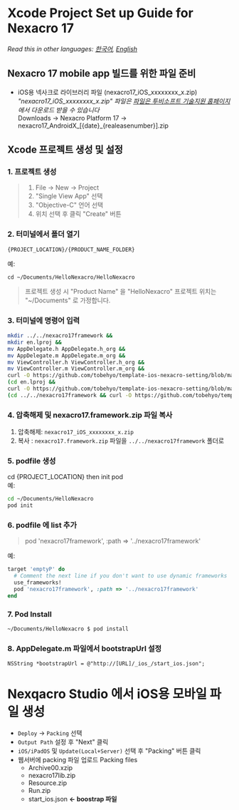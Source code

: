 # Xcode Project Set up Guide for Nexacro 17
*Read this in other languages:  [한국어](README.md), [English](README.en.md)*
## Nexacro 17 mobile app 빌드를 위한 파일 준비
- iOS용 넥사크로 라이브러리 파일 (nexacro17_iOS_xxxxxxxx_x.zip)
 *"nexacro17_iOS_xxxxxxxx_x.zip" 파일은 [파일은 투비소프트 기술지원 홈페이지](http://support.tobesoft.co.kr)에서 다운로드 받을 수 있습니다*  
 Downloads &rarr; Nexacro Platform 17 &rarr; nexacro17_AndroidX_[{date}_{realeasenumber}].zip  
 
## Xcode 프로젝트 생성 및 설정
### 1. 프로젝트 생성
> 1. File &rarr; New &rarr; Project
> 2. "Single View App" 선택
> 3. "Objective-C" 언어 선택
> 4. 위치 선택 후 클릭 "Create" 버튼

### 2. 터미널에서 폴더 열기
```
{PROJECT_LOCATION}/{PRODUCT_NAME_FOLDER}
```
예:  
```
cd ~/Documents/HelloNexacro/HelloNexacro
```

>프로젝트 생성 시 "Product Name" 을 "HelloNexacro"
>프로젝트 위치는 "~/Documents" 로 가정합니다.

### 3. 터미널에 명령어 입력

```bash
mkdir ../../nexacro17framework &&
mkdir en.lproj &&
mv AppDelegate.h AppDelegate.h_org && 
mv AppDelegate.m AppDelegate.m_org &&
mv ViewController.h ViewController.h_org &&
mv ViewController.m ViewController.m_org &&
curl -O https://github.com/tobehyo/template-ios-nexacro-setting/blob/master/AppDelegate.h -O https://github.com/tobehyo/template-ios-nexacro-setting/blob/master/AppDelegate.m -O https://github.com/tobehyo/template-ios-nexacro-setting/blob/master/ViewController.h -O https://github.com/tobehyo/template-ios-nexacro-setting/blob/master/ViewController.m && 
(cd en.lproj && 
curl -O https://github.com/tobehyo/template-ios-nexacro-setting/blob/master/en.lproj/Localizable.strings) &&
(cd ../../nexacro17framework && curl -O https://github.com/tobehyo/template-ios-nexacro-setting/blob/master/nexacro17framework.podspec) 
```

### 4. 압축해제 및 nexacro17.framework.zip 파일 복사
1. 압축해제: `nexacro17_iOS_xxxxxxxx_x.zip`
2. 복사 : `nexacro17.framework.zip` 파일을 `../../nexacro17framework` 폴더로

### 5. podfile 생성
cd {PROJECT_LOCATION} then init pod  
예: 
```bash
cd ~/Documents/HelloNexacro
pod init
```
### 6. podfile 에 list 추가
> pod 'nexacro17framework', :path => '../nexacro17framework'

예:

```ruby
target 'emptyP' do
  # Comment the next line if you don't want to use dynamic frameworks
  use_frameworks!
  pod 'nexacro17framework', :path => '../nexacro17framework'
end
```

### 7. Pod Install
```bash
~/Documents/HelloNexacro $ pod install
```
### 8. AppDelegate.m 파일에서 bootstrapUrl 설정
```objc
NSString *bootstrapUrl = @"http://[URL]/_ios_/start_ios.json";
```

# Nexqacro Studio 에서 iOS용 모바일 파일 생성
- `Deploy` &rarr; `Packing` 선택
- `Output Path` 설정 후 "Next" 클릭
- `iOS/iPadOS` 및 `Update(Local+Server)` 선택 후 "Packing" 버튼 클릭
- 웹서버에 packing 파일 업로드
    Packing files
    - Archive00.xzip 
    - nexacro17lib.zip 
    - Resource.zip
    - Run.zip 
    - start_ios.json **&larr; boostrap 파일**  